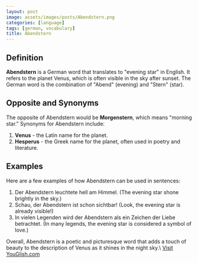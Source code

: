 ```yaml
---
layout: post
image: assets/images/posts/Abendstern.png
categories: [language]
tags: [german, vocabulary]
title: Abendstern
---
```

## Definition
**Abendstern** is a German word that translates to "evening star" in English. It refers to the planet Venus, which is often visible in the sky after sunset. The German word is the combination of "Abend" (evening) and "Stern" (star).

## Opposite and Synonyms
The opposite of Abendstern would be **Morgenstern**, which means "morning star." Synonyms for Abendstern include:

1. **Venus** - the Latin name for the planet.
2. **Hesperus** - the Greek name for the planet, often used in poetry and literature.

## Examples
Here are a few examples of how Abendstern can be used in sentences:

1. Der Abendstern leuchtete hell am Himmel. (The evening star shone brightly in the sky.)
2. Schau, der Abendstern ist schon sichtbar! (Look, the evening star is already visible!)
3. In vielen Legenden wird der Abendstern als ein Zeichen der Liebe betrachtet. (In many legends, the evening star is considered a symbol of love.)

Overall, Abendstern is a poetic and picturesque word that adds a touch of beauty to the description of Venus as it shines in the night sky.\ <a id="yg-widget-0" class="youglish-widget" data-query="Abendstern" data-lang="german" data-components="8412" data-auto-start="0" data-bkg-color="theme_light" data-title="How%20to%20pronounce%20Abendstern%20in%20German"  rel="nofollow" href="https://youglish.com">Visit YouGlish.com</a><script async src="https://youglish.com/public/emb/widget.js" charset="utf-8"></script>